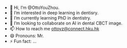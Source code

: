 - 👋 Hi, I’m @OttoYouZhou.
- 👀 I’m interested in deep learning in dentisry.
- 🌱 I’m currently learning PhD in dentistry.
- 💞️ I’m looking to collaborate on AI in dental CBCT image.
- 📫 How to reach me ottoyz@connect.hku.hk
- 😄 Pronouns: Mr.
- ⚡ Fun fact: ...

<!---
OttoYouZhou/OttoYouZhou is a ✨ special ✨ repository because its `README.md` (this file) appears on your GitHub profile.
You can click the Preview link to take a look at your changes.
--->
